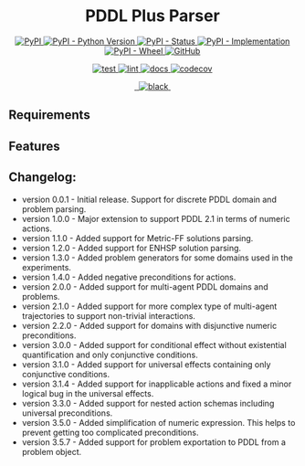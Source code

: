 <h1 align="center">
  <b>PDDL Plus Parser</b>
</h1>

<p align="center">
  <a href="https://pypi.org/project/pddl-plus-parser/">
    <img alt="PyPI" src="https://img.shields.io/pypi/v/pddl">
  </a>
  <a href="https://pypi.org/project/pddl">
    <img alt="PyPI - Python Version" src="https://img.shields.io/pypi/pyversions/pddl" />
  </a>
  <a href="">
    <img alt="PyPI - Status" src="https://img.shields.io/pypi/status/pddl" />
  </a>
  <a href="">
    <img alt="PyPI - Implementation" src="https://img.shields.io/pypi/implementation/pddl">
  </a>
  <a href="">
    <img alt="PyPI - Wheel" src="https://img.shields.io/pypi/wheel/pddl">
  </a>
  <a href="https://github.com/AI-Planning/pddl/blob/main/LICENSE">
    <img alt="GitHub" src="https://img.shields.io/github/license/AI-Planning/pddl">
  </a>
</p>
<p align="center">
  <a href="">
    <img alt="test" src="https://github.com/AI-Planning/pddl/workflows/test/badge.svg">
  </a>
  <a href="">
    <img alt="lint" src="https://github.com/AI-Planning/pddl/workflows/lint/badge.svg">
  </a>
  <a href="">
    <img alt="docs" src="https://github.com/AI-Planning/pddl/workflows/docs/badge.svg">
  </a>
  <a href="https://codecov.io/gh/AI-Planning/pddl">
    <img alt="codecov" src="https://codecov.io/gh/AI-Planning/pddl/branch/main/graph/badge.svg?token=FG3ATGP5P5">
  </a>
</p>
<p align="center">
  <a href="https://img.shields.io/badge/flake8-checked-blueviolet">
    <img alt="" src="https://img.shields.io/badge/flake8-checked-blueviolet">
  </a>
  <a href="https://img.shields.io/badge/mypy-checked-blue">
    <img alt="" src="https://img.shields.io/badge/mypy-checked-blue">
  </a>
  <a href="https://img.shields.io/badge/code%20style-black-black">
    <img alt="black" src="https://img.shields.io/badge/code%20style-black-black" />
  </a>
  <a href="https://www.mkdocs.org/">
    <img alt="" src="https://img.shields.io/badge/docs-mkdocs-9cf">
  </a>
</p>


## Requirements

## Features


## Changelog:
* version 0.0.1 - Initial release. Support for discrete PDDL domain and problem parsing.
* version 1.0.0 - Major extension to support PDDL 2.1 in terms of numeric actions.
* version 1.1.0 - Added support for Metric-FF solutions parsing.
* version 1.2.0 - Added support for ENHSP solution parsing.
* version 1.3.0 - Added problem generators for some domains used in the experiments. 
* version 1.4.0 - Added negative preconditions for actions.
* version 2.0.0 - Added support for multi-agent PDDL domains and problems.
* version 2.1.0 - Added support for more complex type of multi-agent trajectories to support non-trivial interactions. 
* version 2.2.0 - Added support for domains with disjunctive numeric preconditions.
* version 3.0.0 - Added support for conditional effect without existential quantification and only conjunctive conditions.
* version 3.1.0 - Added support for universal effects containing only conjunctive conditions.
* version 3.1.4 - Added support for inapplicable actions and fixed a minor logical bug in the universal effects.
* version 3.3.0 - Added support for nested action schemas including universal preconditions.
* version 3.5.0 - Added simplification of numeric expression. This helps to prevent getting too complicated preconditions.
* version 3.5.7 - Added support for problem exportation to PDDL from a problem object.

